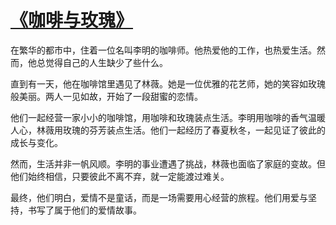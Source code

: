 # [《咖啡与玫瑰》](https://hoo.be/ysgcw)
在繁华的都市中，住着一位名叫李明的咖啡师。他热爱他的工作，也热爱生活。然而，他总觉得自己的人生缺少了些什么。

直到有一天，他在咖啡馆里遇见了林薇。她是一位优雅的花艺师，她的笑容如玫瑰般美丽。两人一见如故，开始了一段甜蜜的恋情。

他们一起经营一家小小的咖啡馆，用咖啡和玫瑰装点生活。李明用咖啡的香气温暖人心，林薇用玫瑰的芬芳装点生活。他们一起经历了春夏秋冬，一起见证了彼此的成长与变化。

然而，生活并非一帆风顺。李明的事业遭遇了挑战，林薇也面临了家庭的变故。但他们始终相信，只要彼此不离不弃，就一定能渡过难关。

最终，他们明白，爱情不是童话，而是一场需要用心经营的旅程。他们用爱与坚持，书写了属于他们的爱情故事。


